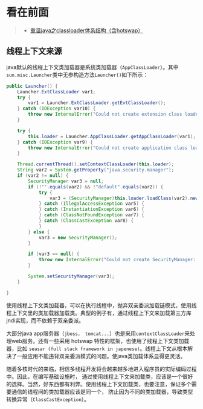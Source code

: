 看在前面
====

> * <a href="https://www.iteye.com/topic/136427">重温java之classloader体系结构（含hotswap）</a>

线程上下文来源
------

java默认的线程上下文类加载器是系统类加载器（```AppClassLoader```）。其中```sun.misc.Launcher```类中无参构造方法```Launcher()```如下所示：

```java
public Launcher() {
	Launcher.ExtClassLoader var1;
	try {
		var1 = Launcher.ExtClassLoader.getExtClassLoader();
	} catch (IOException var10) {
		throw new InternalError("Could not create extension class loader", var10);
	}

	try {
		this.loader = Launcher.AppClassLoader.getAppClassLoader(var1);
	} catch (IOException var9) {
		throw new InternalError("Could not create application class loader", var9);
	}

	Thread.currentThread().setContextClassLoader(this.loader);
	String var2 = System.getProperty("java.security.manager");
	if (var2 != null) {
		SecurityManager var3 = null;
		if (!"".equals(var2) && !"default".equals(var2)) {
			try {
				var3 = (SecurityManager)this.loader.loadClass(var2).newInstance();
			} catch (IllegalAccessException var5) {
			} catch (InstantiationException var6) {
			} catch (ClassNotFoundException var7) {
			} catch (ClassCastException var8) {
			}
		} else {
			var3 = new SecurityManager();
		}

		if (var3 == null) {
			throw new InternalError("Could not create SecurityManager: " + var2);
		}

		System.setSecurityManager(var3);
	}

}
```

使用线程上下文类加载器，可以在执行线程中，抛弃双亲委派加载链模式，使用线程上下文里的类加载器加载类。典型的例子有，通过线程上下文来加载第三方库jndi实现，而不依赖于双亲委派。

大部分java app服务器（```jboss， tomcat...```）也是采用```contextClassLoader```来处理web服务。还有一些采用 hotswap 特性的框架，也使用了线程上下文类加载器，比如 ```seasar (full stack framework in japenese)```。线程上下文从根本解决了一般应用不能违背双亲委派模式的问题。使java类加载体系显得更灵活。

随着多核时代的来临，相信多线程开发将会越来越多地进入程序员的实际编码过程中。因此，在编写基础设施时， 通过使用线程上下文来加载类，应该是一个很好的选择。当然，好东西都有利弊。使用线程上下文加载类，也要注意，保证多个需要通信的线程间的类加载器应该是同一个，
防止因为不同的类加载器，导致类型转换异常（```ClassCastException```）。

